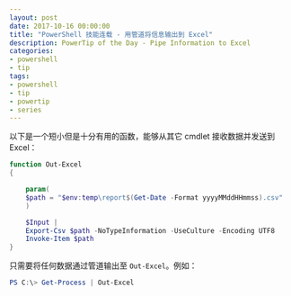 ```yaml
---
layout: post
date: 2017-10-16 00:00:00
title: "PowerShell 技能连载 - 用管道将信息输出到 Excel"
description: PowerTip of the Day - Pipe Information to Excel
categories:
- powershell
- tip
tags:
- powershell
- tip
- powertip
- series
---
```

以下是一个短小但是十分有用的函数，能够从其它 cmdlet 接收数据并发送到 Excel：

```powershell
function Out-Excel
{

    param(
    $path = "$env:temp\report$(Get-Date -Format yyyyMMddHHmmss).csv"
    )

    $Input |
    Export-Csv $path -NoTypeInformation -UseCulture -Encoding UTF8
    Invoke-Item $path
}
```

只需要将任何数据通过管道输出至 `Out-Excel`。例如：

```powershell
PS C:\> Get-Process | Out-Excel
```

<!--本文国际来源：[Pipe Information to Excel](http://community.idera.com/powershell/powertips/b/tips/posts/pipe-information-to-excel)-->
